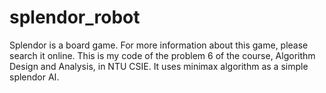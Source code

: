 # splendor_robot
Splendor is a board game. For more information about this game, please search it online.
This is my code of the problem 6 of the course, Algorithm Design and Analysis, in NTU CSIE. It uses minimax algorithm as a simple splendor AI.
